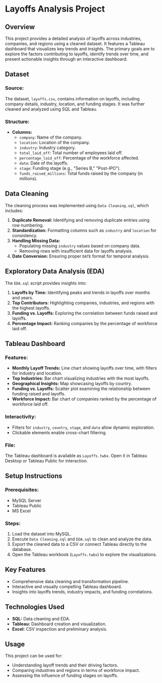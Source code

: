 # Layoffs Analysis Project

## Overview
This project provides a detailed analysis of layoffs across industries, companies, and regions using a cleaned dataset. It features a Tableau dashboard that visualizes key trends and insights. The primary goals are to explore the factors contributing to layoffs, identify trends over time, and present actionable insights through an interactive dashboard.

## Dataset
### **Source:**
The dataset, `layoffs.csv`, contains information on layoffs, including company details, industry, location, and funding stages. It was further cleaned and analyzed using SQL and Tableau.

### **Structure:**
- **Columns:**
  - `company`: Name of the company.
  - `location`: Location of the company.
  - `industry`: Industry category.
  - `total_laid_off`: Total number of employees laid off.
  - `percentage_laid_off`: Percentage of the workforce affected.
  - `date`: Date of the layoffs.
  - `stage`: Funding stage (e.g., "Series B," "Post-IPO").
  - `funds_raised_millions`: Total funds raised by the company (in millions).

## Data Cleaning
The cleaning process was implemented using `Data Cleaning.sql`, which includes:
1. **Duplicate Removal:** Identifying and removing duplicate entries using row numbering.
2. **Standardization:** Formatting columns such as `industry` and `location` for consistency.
3. **Handling Missing Data:**
   - Populating missing `industry` values based on company data.
   - Removing rows with insufficient data for layoffs analysis.
4. **Date Conversion:** Ensuring proper `DATE` format for temporal analysis.

## Exploratory Data Analysis (EDA)
The `EDA.sql` script provides insights into:
1. **Layoffs by Time:** Identifying peaks and trends in layoffs over months and years.
2. **Top Contributors:** Highlighting companies, industries, and regions with the highest layoffs.
3. **Funding vs. Layoffs:** Exploring the correlation between funds raised and layoffs.
4. **Percentage Impact:** Ranking companies by the percentage of workforce laid off.

## Tableau Dashboard
### **Features:**
- **Monthly Layoff Trends:** Line chart showing layoffs over time, with filters for industry and location.
- **Top Industries:** Bar chart visualizing industries with the most layoffs.
- **Geographical Insights:** Map showcasing layoffs by country.
- **Funding vs. Layoffs:** Scatter plot examining the relationship between funding raised and layoffs.
- **Workforce Impact:** Bar chart of companies ranked by the percentage of workforce laid off.

### **Interactivity:**
- Filters for `industry`, `country`, `stage`, and `date` allow dynamic exploration.
- Clickable elements enable cross-chart filtering.

### **File:**
The Tableau dashboard is available as `Layoffs.twbx`. Open it in Tableau Desktop or Tableau Public for interaction.

## Setup Instructions
### **Prerequisites:**
- MySQL Server
- Tableau Public
- MS Excel

### **Steps:**
1. Load the dataset into MySQL.
2. Execute `Data Cleaning.sql` and `EDA.sql` to clean and analyze the data.
3. Export the cleaned data to a CSV or connect Tableau directly to the database.
4. Open the Tableau workbook (`Layoffs.twbx`) to explore the visualizations.

## Key Features
- Comprehensive data cleaning and transformation pipeline.
- Interactive and visually compelling Tableau dashboard.
- Insights into layoffs trends, industry impacts, and funding correlations.

## Technologies Used
- **SQL:** Data cleaning and EDA.
- **Tableau:** Dashboard creation and visualization.
- **Excel:** CSV inspection and preliminary analysis.

## Usage
This project can be used for:
- Understanding layoff trends and their driving factors.
- Comparing industries and regions in terms of workforce impact.
- Assessing the influence of funding stages on layoffs.
